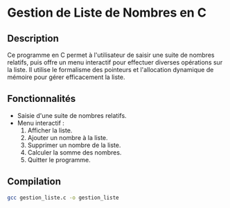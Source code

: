 # Gestion de Liste de Nombres en C

## Description

Ce programme en C permet à l'utilisateur de saisir une suite de nombres relatifs, puis offre un menu interactif pour effectuer diverses opérations sur la liste. Il utilise le formalisme des pointeurs et l'allocation dynamique de mémoire pour gérer efficacement la liste.

## Fonctionnalités

- Saisie d'une suite de nombres relatifs.
- Menu interactif :
  1. Afficher la liste.
  2. Ajouter un nombre à la liste.
  3. Supprimer un nombre de la liste.
  4. Calculer la somme des nombres.
  5. Quitter le programme.

## Compilation

```bash
gcc gestion_liste.c -o gestion_liste
